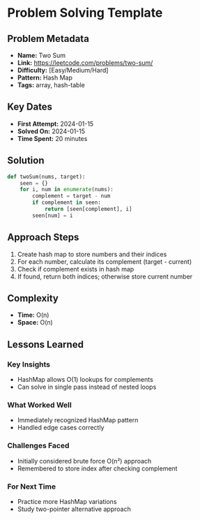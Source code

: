# Problem Solving Template

## Problem Metadata
- **Name:** Two Sum
- **Link:** https://leetcode.com/problems/two-sum/
- **Difficulty:** [Easy/Medium/Hard]
- **Pattern:** Hash Map
- **Tags:** array, hash-table

## Key Dates
- **First Attempt:** 2024-01-15
- **Solved On:** 2024-01-15
- **Time Spent:** 20 minutes

## Solution
```python
def twoSum(nums, target):
    seen = {}
    for i, num in enumerate(nums):
        complement = target - num
        if complement in seen:
            return [seen[complement], i]
        seen[num] = i
```

## Approach Steps
1. Create hash map to store numbers and their indices
2. For each number, calculate its complement (target - current)
3. Check if complement exists in hash map
4. If found, return both indices; otherwise store current number

## Complexity
- **Time:** O(n)
- **Space:** O(n)

## Lessons Learned
### Key Insights
- HashMap allows O(1) lookups for complements
- Can solve in single pass instead of nested loops

### What Worked Well
- Immediately recognized HashMap pattern
- Handled edge cases correctly

### Challenges Faced
- Initially considered brute force O(n²) approach
- Remembered to store index after checking complement

### For Next Time
- Practice more HashMap variations
- Study two-pointer alternative approach

